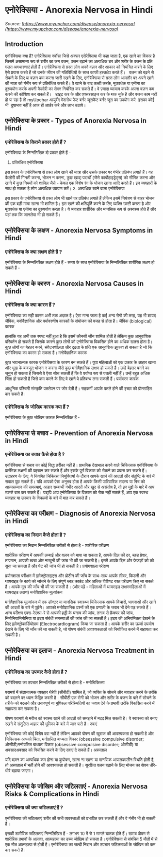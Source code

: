 # एनोरेक्सिया - Anorexia Nervosa in Hindi
_Source: [https://www.myupchar.com/disease/anorexia-nervosa](https://www.myupchar.com/disease/anorexia-nervosa)_

## Introduction
एनोरेक्सिया क्या है?
एनोरेक्सिया नर्वोसा जिसे अक्सर एरोरेक्सिया भी कहा जाता है, एक खाने का विकार है जिसमें असामान्य रूप से शरीर का कम वज़न, वज़न बढ़ाने का अत्यधिक डर और शरीर के वज़न के प्रति गलत अवधारणाएं होती हैं। एनोरेक्सिया से ग्रस्त लोग अपने वज़न और आकार को नियंत्रित करने के लिए ऐसे प्रयास करते हैं जो उनके जीवन की गतिविधियों के साथ काफी हस्तक्षेप करते हैं।
 
वज़न को बढ़ने से रोकने के लिए या वज़न कम करना जारी रखने के लिए, एनोरेक्सिया से ग्रस्त लोग आमतौर पर अपने खाने की मात्रा को गंभीर रूप से प्रतिबंधित करते हैं। वे खाने के बाद उल्टी करके, मूत्रवर्धक या एनीमा का दुरुपयोग करके अपनी कैलोरी का सेवन नियंत्रित कर सकते हैं। वे ज़्यादा व्यायाम करके अपना वज़न कम करने की कोशिश कर सकते हैं।
 
डाइट कर के और एक्सरसाइज कर के थक चुके है और वजन काम नहीं हो पा रहा है तो myUpchar आयुर्वेद मेदारोध फैट बर्नर जूसफैट बर्नर जूस का उपयोग करे  इसका कोई भी  दुष्प्रभाव नहीं है आज ही आर्डर करे और लाभ उठाये।

## एनोरेक्सिया के प्रकार - Types of Anorexia Nervosa in Hindi
### एनोरेक्सिया के कितने प्रकार होते हैं ?
एनोरेक्सिया के निम्नलिखित दो प्रकार होते हैं -
1. प्रतिबंधित एनोरेक्सिया
इस प्रकार के एनोरेक्सिया से ग्रस्त लोग खाने की मात्रा और उसके प्रकार पर गंभीर प्रतिबंध लगाते हैं।
वह कैलोरी की गिनती करना, भोजन न करना, कुछ खाद्य पदार्थों (जैसे कार्बोहाइड्रेट्स) को सीमित करना और खाने में कुछ नियमों को शामिल जैसे - केवल एक विशेष रंग के भोजन खाना आदि करते हैं। इन व्यवहारों के साथ हो सकता है लोग अत्यधिक व्यायाम करें।
2. अत्यधिक खाने वाला एनोरेक्सिया
इस प्रकार के एनोरेक्सिया से ग्रस्त लोग भी खाने पर प्रतिबंध लगाते हैं लेकिन इसमें नियंत्रण से बाहर भोजन की एक बड़ी मात्रा खाना भी शामिल है। इस खाने की क्षतिपूर्ति करने के लिए व्यक्ति उल्टी करता है और मूत्रवर्धक या एनीमा का दुरुपयोग करता है।
ये व्यवहार शारीरिक और मानसिक रूप से अस्वस्थ होते हैं और यहां तक कि जानलेवा भी हो सकते हैं।

## एनोरेक्सिया के लक्षण - Anorexia Nervosa Symptoms in Hindi
### एनोरेक्सिया के क्या लक्षण होते हैं ?
एनोरेक्सिया के निम्नलिखित लक्षण होते हैं -
समय के साथ एनोरेक्सिया के निम्नलिखित शारीरिक लक्षण हो सकते हैं -

## एनोरेक्सिया के कारण - Anorexia Nervosa Causes in Hindi
### एनोरेक्सिया के क्या कारण हैं ?
एनोरेक्सिया का सही कारण अभी तक अज्ञात है। ऐसा माना जाता है कई अन्य रोगों की तरह, यह भी शायद जैविक, मनोवैज्ञानिक और पर्यावरणीय कारकों के संयोजन की वजह से होता है।
जैविक (biological) कारक
हालांकि यह अभी तक स्पष्ट नहीं हुआ है कि इसमें कौनसी जीन शामिल होती है लेकिन कुछ आनुवांशिक परिवर्तन हो सकते हैं जिसके कारण कुछ लोगों को एनोरेक्सिया विकसित होने का अधिक खतरा होता है। कुछ लोगों का बेहतर बनने, संवेदनशीलता और दृढ़ता के प्रति एक आनुवंशिक झुकाव हो सकता है जो कि एनोरेक्सिया का कारण हो सकता है।
मनोवैज्ञानिक कारक
कुछ भावनात्मक कारक एनोरेक्सिया के कारण बन सकते हैं। युवा महिलाओं को एक प्रकार के आहार खाना और भूख के बावजूद भोजन न करना जैसे कुछ मनोवैज्ञानिक लक्षण हो सकते हैं। उन्हें बेहतर बनने का जूनून हो सकता है जिससे वे ऐसा सोच सकती हैं कि वे पर्याप्त रूप से पतली नहीं हैं। उन्हें बहुत अधिक चिंता हो सकती है जिसे कम करने के लिए वे खाने पे प्रतिबन्ध लगा सकती हैं।
पर्यावरण कारक
आधुनिक पश्चिमी संस्कृति पतलेपन पर जोर देती है। सहकर्मी आपके पतले होने की इच्छा को प्रोत्साहित कर सकते हैं।
### एनोरेक्सिया के जोखिम कारक क्या हैं ?
एनोरेक्सिया के कुछ जोखिम कारक निम्नलिखित हैं -

## एनोरेक्सिया से बचाव - Prevention of Anorexia Nervosa in Hindi
### एनोरेक्सिया का बचाव कैसे होता है ?
एनोरेक्सिया से बचाव का कोई सिद्ध तरीका नहीं है। प्राथमिक देखभाल करने वाले चिकित्सक एनोरेक्सिया के प्रारंभिक लक्षणों की पहचान कर सकते हैं और इसके पूर्ण विकास को रोकने का प्रयास कर सकते हैं। उदाहरण के लिए, वे नियमित चिकित्सा नियुक्तियों के दौरान आपके खाने की आदतों और संतुष्टि के बारे में सवाल पूछ सकते हैं।
यदि आपको ऐसा अनुभव होता है आपके किसी पारिवारिक सदस्य या मित्र को आत्मसम्मान की समस्याएं, आहार सम्बन्धी गंभीर आदतें और खुद से असंतोष है, तो इन मुद्दों के बारे में आप उससे बात कर सकते हैँ। यद्यपि आप एनोरेक्सिया के विकास को रोक नहीं सकते हैं, आप एक स्वस्थ व्यवहार या उपचार के विकल्पों के बारे में बात कर सकते हैं।

## एनोरेक्सिया का परीक्षण - Diagnosis of Anorexia Nervosa in Hindi
### एनोरेक्सिया का निदान कैसे होता है ?
एनोरेक्सिया का निदान निम्नलिखित तरीकों से होता है -
शारीरिक परीक्षण
शारीरिक परीक्षण में आपकी लम्बाई और वज़न को मापा जा सकता है, आपके दिल की दर, ब्लड प्रेशर, तापमान, आपकी त्वचा और नाखूनों की जांच भी की जा सकती है। इसमें आपके दिल और फेफड़ों को को सुना जा सकता है और पेट की जांच भी हो सकती है।
प्रयोगशाला परीक्षण
प्रयोगशाला परीक्षण में इलेक्ट्रोलाइट्स और प्रोटीन की जाँच के साथ-साथ आपके लीवर, किडनी और थायराइड के कार्य को जांचने के लिए संपूर्ण ब्लड काउंट और अधिक विशिष्ट रक्त परीक्षण किए जा सकते हैं। आपके मूत्र की जाँच भी की जा सकती है।
(और पढ़ें - महिलाओं में थायराइड लक्षणमहिलाओं में थायराइड लक्षण)
मनोवैज्ञानिक मूल्यांकन
मनोवैज्ञानिक मूल्यांकन में एक डॉक्टर या मानसिक स्वास्थ्य चिकित्सक आपके विचारों, भावनाओं और खाने की आदतों के बारे में पूछेंगे। आपको मनोवैज्ञानिक प्रश्नों की एक प्रणाली के जवाब भी देने पड़ सकते हैं।
अन्य परीक्षण
एक्स-रेएक्स-रे से आपकी हड्डी के घनत्व की जांच, तनाव से फ्रैक्चर की जांच, निमोनियानिमोनिया या हृदय संबंधी समस्याओं की जांच की जा सकती है। हृदय की अनियमितता देखने के लिए इलेक्ट्रोकार्डियोग्राम (Electrocardiogram) किया जा सकता है। आपके शरीर का ऊर्जा उपयोग देखने के लिए भी जाँच की जा सकती है, जो पोषण संबंधी आवश्यकताओं को नियोजित करने में सहायता कर सकती है।

## एनोरेक्सिया का इलाज - Anorexia Nervosa Treatment in Hindi
### एनोरेक्सिया का उपचार कैसे होता है ?
एनोरेक्सिया का उपचार निम्नलिखित तरीकों से होता है -
मनोचिकित्सा
परामर्श में संज्ञानात्मक व्यवहार थेरेपी (सीबीटी) शामिल है, जो व्यक्ति के सोचने और व्यवहार करने के तरीके को बदलने पर ध्यान केंद्रित करती है। सीबीटी एक रोगी को भोजन और शरीर के वज़न के बारे में सोचने के तरीके को बदलने और तनावपूर्ण या मुश्किल परिस्थितियों का जवाब देने के प्रभावी तरीके विकसित करने में सहायता कर सकता है।
पोषण परामर्श से मरीज को स्वस्थ खाने की आदतों को समझने में मदद मिल सकती है। वे स्वास्थ्य को बनाए रखने में संतुलित आहार की भूमिका के बारे में जान पाते हैं।
दवाएं
एनोरेक्सिया की कोई विशेष दवा नहीं है लेकिन आपको पोषण की खुराक की आवश्यकता हो सकती है और चिकित्सक आपको चिंता, मनोग्रसित बाध्यता विकार (obsessive compulsive disorder; ओसीडी)मनोग्रसित बाध्यता विकार (obsessive compulsive disorder; ओसीडी) या अवसादअवसाद को नियंत्रित करने के लिए दवाएं दे सकते हैं।
अस्पताल
यदि वज़न का अत्यधिक कम होना या कुपोषण, खाना ना खाना या मानसिक आपातकालीन स्थिति होती है, तो अस्पताल में भर्ती होने की आवश्यकता हो सकती है। सुरक्षित वज़न बढ़ाने के लिए भोजन का सेवन धीरे-धीरे बढ़ाया जाएगा।

## एनोरेक्सिया के जोखिम और जटिलताएं - Anorexia Nervosa Risks & Complications in Hindi
### एनोरेक्सिया की क्या जटिलताएं हैं ?
एनोरेक्सिया की जटिलताएं शरीर की सभी व्यवस्थाओं को प्रभावित कर सकती हैं और वे गंभीर भी हो सकती हैं।
इसकी शारीरिक जटिलताएं निम्नलिखित हैं -
लगभग 10 में से 1 मामले घातक होते हैं। खराब पोषण से शारीरिक प्रभावों के अलावा, आत्महत्या का उच्च जोखिम हो सकता है। एनोरेक्सिया से संबंधित 5 मौतों में से एक मौत आत्महत्या से होती है।
एनोरेक्सिया का जल्दी निदान और उपचार जटिलताओं के जोखिम को कम कर सकते हैं।

